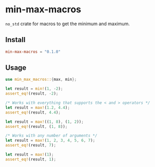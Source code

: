 # min-max-macros
`no_std` crate for macros to get the minimum and maximum. 

## Install
```toml
min-max-macros = "0.1.0"
```

## Usage
```rust
use min_max_macros::{max, min};

let result = min!(1, -2);
assert_eq!(result, -2);

/* Works with everything that supports the < and > operators */
let result = max!(1.2, 4.4);
assert_eq!(result, 4.4);

let result = max!((1, 8), (1, 2));
assert_eq!(result, (1, 8));

/* Works with any number of arguments */
let result = max!(1, 2, 3, 4, 5, 6, 7);
assert_eq!(result, 7);

let result = max!(1);
assert_eq!(result, 1);
```
